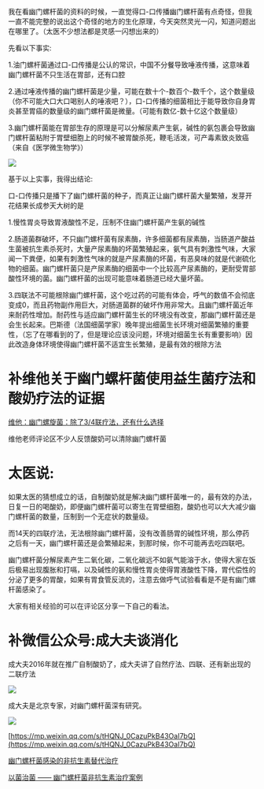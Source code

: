 我在看幽门螺杆菌的资料的时候，一直觉得口-口传播幽门螺杆菌有点奇怪，但我一直不能完整的说出这个奇怪的地方的生化原理，今天突然灵光一闪，知道问题出在哪里了。（太医不少想法都是灵感一闪想出来的）

先看以下事实:

1.油门螺杆菌通过口-口传播是公认的常识，中国不分餐导致唾液传播，这意味着幽门螺杆菌不只生活在胃部，还有口腔

2.通过唾液传播的幽门螺杆菌是少量，可能在数十个-数百个-数千个，这个数量级（你不可能大口大口喝别人的唾液吧？），口-口传播的细菌相比于能导致你自身胃炎甚至胃癌的数量级的幽门螺杆菌是微量。（可能有数亿-数十亿这个数量级）

3.幽门螺杆菌能在胃部生存的原理是可以分解尿素产生氨，碱性的氨包裹会导致幽门螺杆菌粘附于胃壁细胞上的时候不被胃酸杀死，鞭毛活泼，可产毒素致炎致癌（来自《医学微生物学》）

![](https://picx.zhimg.com/v2-92e932dd356ba1ceacec7ffce29548f1_720w.jpg?source=d16d100b)

基于以上实事，我得出结论:

口-口传播只是播下了幽门螺杆菌的种子，而真正让幽门螺杆菌大量繁殖，发芽开花结果长成参天大树的是

1.慢性胃炎导致胃液酸性不足，压制不住幽门螺杆菌产生氨的碱性

2.肠道菌群破坏，不只幽门螺杆菌有尿素酶，许多细菌都有尿素酶，当肠道产酸益生菌被抗生素杀死时，大量产尿素酶的坏菌繁殖起来，氨气具有刺激性气味，大家闻一下粪便，如果有刺激性气味的就是产尿素酶的坏菌，有恶臭味的就是代谢硫化物的细菌。幽门螺杆菌只是产尿素酶的细菌中一个比较高产尿素酶的，更耐受胃部酸性环境的菌。幽门螺杆菌的出现可能意味着肠道已经大量坏菌。

3.四联法不可能根除幽门螺杆菌，这个吃过药的可能有体会，呼气的数值不会彻底变成0，而且药物副作用巨大，对肠道菌群的破坏作用非常大。且幽门螺杆菌近年来耐药性增加。耐药性与适应幽门螺杆菌生长的环境没有改变，那幽门螺杆菌还是会生长起来。巴斯德（法国细菌学家）晚年提出细菌生长环境对细菌繁殖的重要性，（忘了在哪看到的了，但是理论应该没问题，环境对细菌生长有重要影响）因此改造身体环境使得幽门螺杆菌不适宜生长繁殖，是最有效的根除方法

# 补维他关于幽门螺杆菌使用益生菌疗法和酸奶疗法的证据

[维他：幽门螺旋菌：除了3/4联疗法，还有什么选择](https://zhuanlan.zhihu.com/p/342514902?utm_psn=1862208797575090177)

维他老师评论区不少人反馈酸奶可以清除幽门螺杆菌

# 太医说:

如果太医的猜想成立的话，自制酸奶就是解决幽门螺杆菌唯一的，最有效的办法，日复一日的喝酸奶，即便幽门螺杆菌可以寄生在胃壁细胞，酸奶也可以大大减少幽门螺杆菌的数量，压制到一个无症状的数量级。

而14天的四联疗法，无法根除幽门螺杆菌，没有改善肠胃的碱性环境，那么停药之后有一天，幽门螺杆菌还是会繁殖起来，到那时候，你不可能再去吃四联吧。




幽门螺杆菌分解尿素产生二氧化碳，二氧化碳远不如氨气能溶于水，使得大家在饭后极易出现腹胀和打嗝，以及碱性的氨和慢性胃炎使得胃液酸性下降，胃代偿性的分泌了更多的胃酸，如果有胃食管反流的，注意去做呼气试验看看是不是有幽门螺杆菌感染了。

大家有相关经验的可以在评论区分享一下自己的看法。

# 补微信公众号:成大夫谈消化

成大夫2016年就在推广自制酸奶了，成大夫讲了自然疗法、四联、还有新出现的二联疗法

![](https://pic1.zhimg.com/v2-9355ac0a74f9b8a13055538d8a267eaf_720w.jpg?source=d16d100b)

成大夫是北京专家，对幽门螺杆菌深有研究。

![](https://picx.zhimg.com/v2-e9fa4c1a5ec92745f9774fd06f670d0b_720w.jpg?source=d16d100b)




[https://mp.weixin.qq.com/s/tHQNJ_0CazuPkB43OaI7bQ](https://mp.weixin.qq.com/s/tHQNJ_0CazuPkB43OaI7bQ)




[幽门螺杆菌感染的非抗生素替代治疗](https://mp.weixin.qq.com/s/2VW8AfaPiJPBcJqkr3D7Cg)




[以菌治菌 —— 幽门螺杆菌非抗生素治疗案例](https://mp.weixin.qq.com/s/9kFnoxVN7mYz9GIVc5hvcg)
